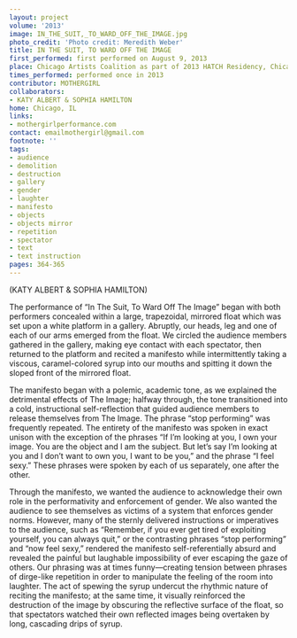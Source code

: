 ```yaml
---
layout: project
volume: '2013'
image: IN_THE_SUIT,_TO_WARD_OFF_THE_IMAGE.jpg
photo_credit: 'Photo credit: Meredith Weber'
title: IN THE SUIT, TO WARD OFF THE IMAGE
first_performed: first performed on August 9, 2013
place: Chicago Artists Coalition as part of 2013 HATCH Residency, Chicago, IL
times_performed: performed once in 2013
contributor: MOTHERGIRL
collaborators:
- KATY ALBERT & SOPHIA HAMILTON
home: Chicago, IL
links:
- mothergirlperformance.com
contact: emailmothergirl@gmail.com
footnote: ''
tags:
- audience
- demolition
- destruction
- gallery
- gender
- laughter
- manifesto
- objects
- objects mirror
- repetition
- spectator
- text
- text instruction
pages: 364-365
---
```


 (KATY ALBERT & SOPHIA HAMILTON)

The performance of “In The Suit, To Ward Off The Image” began with both performers concealed within a large, trapezoidal, mirrored float which was set upon a white platform in a gallery. Abruptly, our heads, leg and one of each of our arms emerged from the float. We circled the audience members gathered in the gallery, making eye contact with each spectator, then returned to the platform and recited a manifesto while intermittently taking a viscous, caramel-colored syrup into our mouths and spitting it down the sloped front of the mirrored float.

The manifesto began with a polemic, academic tone, as we explained the detrimental effects of The Image; halfway through, the tone transitioned into a cold, instructional self-reflection that guided audience members to release themselves from The Image. The phrase “stop performing” was frequently repeated. The entirety of the manifesto was spoken in exact unison with the exception of the phrases “If I’m looking at you, I own your image. You are the object and I am the subject. But let’s say I’m looking at you and I don’t want to own you, I want to be you,” and the phrase “I feel sexy.” These phrases were spoken by each of us separately, one after the other.

Through the manifesto, we wanted the audience to acknowledge their own role in the performativity and enforcement of gender. We also wanted the audience to see themselves as victims of a system that enforces gender norms. However, many of the sternly delivered instructions or imperatives to the audience, such as “Remember, if you ever get tired of exploiting yourself, you can always quit,” or the contrasting phrases “stop performing” and “now feel sexy,” rendered the manifesto self-referentially absurd and revealed the painful but laughable impossibility of ever escaping the gaze of others. Our phrasing was at times funny—creating tension between phrases of dirge-like repetition in order to manipulate the feeling of the room into laughter. The act of spewing the syrup undercut the rhythmic nature of reciting the manifesto; at the same time, it visually reinforced the destruction of the image by obscuring the reflective surface of the float, so that spectators watched their own reflected images being overtaken by long, cascading drips of syrup.
